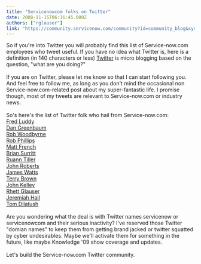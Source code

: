 ```yaml
---
title: "Servicenowcom folks on Twitter"
date: 2008-11-15T06:16:45.000Z
authors: ["rglauser"]
link: "https://community.servicenow.com/community?id=community_blog&sys_id=039dae69dbd0dbc01dcaf3231f961927"
---
```

<p>So if you're into Twitter you will probably find this list of Service-now.com employees who tweet useful. If you have no idea what Twitter is, here is a definition (in 140 characters or less) <a title="itter.com/rglauser" href="http://twitter.com/rglauser" rel="lightframe">Twitter</a> is micro blogging based on the question, "what are you doing?" <br /><br />If you are on Twitter, please let me know so that I can start following you. And feel free to follow me, as long as you don't mind the occasional non Service-now.com-related post about my super-fantastic life. I promise though, most of my tweets are relevant to Service-now.com or industry news.<br /><br />So's here's the list of Twitter folk who hail from Service-now.com:<br /><a title="itter.com/fred_luddy" href="http://twitter.com/fred_luddy" rel="lightframe">Fred Luddy</a><br /><a title="itter.com/dgreenbaum" href="http://twitter.com/dgreenbaum" rel="lightframe">Dan Greenbaum</a><br /><a title="itter.com/rwoodbyrne" href="http://twitter.com/rwoodbyrne" rel="lightframe">Rob Woodbyrne</a><br /><a title="itter.com/robmphillips" href="http://twitter.com/robmphillips" rel="lightframe">Rob Phillips</a><br /><a title="itter.com/matthewfrench9" href="http://twitter.com/matthewfrench9" rel="lightframe">Matt French</a><br /><a title="itter.com/bsurritt" href="http://twitter.com/bsurritt" rel="lightframe">Brian Surritt</a><br /><a title="itter.com/rtiller" href="http://twitter.com/rtiller" rel="lightframe">Ruann Tiller</a><br /><a title="itter.com/j_roberts" href="http://twitter.com/j_roberts" rel="lightframe">John Roberts</a><br /><a title="itter.com/jpwatts38" href="http://twitter.com/jpwatts38" rel="lightframe">James Watts</a><br /><a title="itter.com/tbrown16" href="http://twitter.com/tbrown16" rel="lightframe">Terry Brown</a><br /><a title="itter.com/jskelley714" href="http://twitter.com/jskelley714" rel="lightframe">John Kelley</a><br /><a title="itter.com/rglauser" href="http://twitter.com/rglauser" rel="lightframe">Rhett Glauser</a><br /><a title="itter.com/jeremiahrhall" href="http://twitter.com/jeremiahrhall" rel="lightframe">Jeremiah Hall</a><br /><a title="itter.com/8sigmas" href="http://twitter.com/8sigmas" rel="lightframe">Tom Dilatush</a><br /><br />Are you wondering what the deal is with Twitter names servicenow or servicenowcom and their serious inactivity? I've reserved those Twitter "domian names" to keep them from getting brand jacked or twitter squatted by cyber undesirables. Maybe we'll activate them for something in the future, like maybe Knowledge '09 show coverage and updates.<br /><br />Let's build the Service-now.com Twitter community.</p>